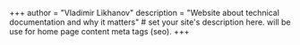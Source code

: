 +++
author = "Vladimir Likhanov"
description = "Website about technical documentation and why it matters" # set your site's description here. will be use for home page content meta tags (seo).
+++

